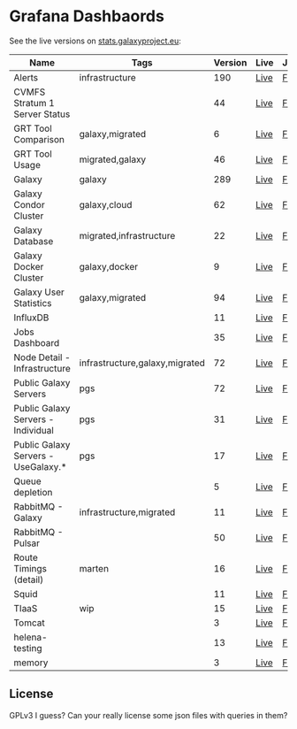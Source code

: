 # Grafana Dashbaords

See the live versions on [stats.galaxyproject.eu](https://stats.galaxyproject.eu):

Name | Tags | Version | Live | JSON
--- | --- | --- | --- | ---
Alerts | infrastructure | 190 | [Live](https://stats.galaxyproject.eu/d/000000052) | [File](./Alerts.json)
CVMFS Stratum 1 Server Status |  | 44 | [Live](https://stats.galaxyproject.eu/d/XtcPRpImz) | [File](./CVMFS%20Stratum%201%20Server%20Status.json)
GRT Tool Comparison | galaxy,migrated | 6 | [Live](https://stats.galaxyproject.eu/d/kSDduH5Zi) | [File](./GRT%20Tool%20Comparison.json)
GRT Tool Usage | migrated,galaxy | 46 | [Live](https://stats.galaxyproject.eu/d/SDduH5Zik) | [File](./GRT%20Tool%20Usage.json)
Galaxy | galaxy | 289 | [Live](https://stats.galaxyproject.eu/d/000000004) | [File](./Galaxy.json)
Galaxy Condor Cluster | galaxy,cloud | 62 | [Live](https://stats.galaxyproject.eu/d/000000021) | [File](./Galaxy%20Condor%20Cluster.json)
Galaxy Database | migrated,infrastructure | 22 | [Live](https://stats.galaxyproject.eu/d/000000019) | [File](./Galaxy%20Database.json)
Galaxy Docker Cluster | galaxy,docker | 9 | [Live](https://stats.galaxyproject.eu/d/000000024) | [File](./Galaxy%20Docker%20Cluster.json)
Galaxy User Statistics | galaxy,migrated | 94 | [Live](https://stats.galaxyproject.eu/d/000000012) | [File](./Galaxy%20User%20Statistics.json)
InfluxDB |  | 11 | [Live](https://stats.galaxyproject.eu/d/000000011) | [File](./InfluxDB.json)
Jobs Dashboard |  | 35 | [Live](https://stats.galaxyproject.eu/d/000000034) | [File](./Jobs%20Dashboard.json)
Node Detail - Infrastructure | infrastructure,galaxy,migrated | 72 | [Live](https://stats.galaxyproject.eu/d/000000023) | [File](./Node%20Detail%20-%20Infrastructure.json)
Public Galaxy Servers | pgs | 72 | [Live](https://stats.galaxyproject.eu/d/000000020) | [File](./Public%20Galaxy%20Servers.json)
Public Galaxy Servers - Individual | pgs | 31 | [Live](https://stats.galaxyproject.eu/d/000000022) | [File](./Public%20Galaxy%20Servers%20-%20Individual.json)
Public Galaxy Servers - UseGalaxy.* | pgs | 17 | [Live](https://stats.galaxyproject.eu/d/nW8PuvMZk) | [File](./Public%20Galaxy%20Servers%20-%20UseGalaxy.*.json)
Queue depletion |  | 5 | [Live](https://stats.galaxyproject.eu/d/X735azMWk) | [File](./Queue%20depletion.json)
RabbitMQ - Galaxy | infrastructure,migrated | 11 | [Live](https://stats.galaxyproject.eu/d/gwQTkRNiz) | [File](./RabbitMQ%20-%20Galaxy.json)
RabbitMQ - Pulsar |  | 50 | [Live](https://stats.galaxyproject.eu/d/000000030) | [File](./RabbitMQ%20-%20Pulsar.json)
Route Timings (detail) | marten | 16 | [Live](https://stats.galaxyproject.eu/d/PVN8IiNmk) | [File](./Route%20Timings%20(detail).json)
Squid |  | 11 | [Live](https://stats.galaxyproject.eu/d/AbGoj5Iik) | [File](./Squid.json)
TIaaS | wip | 15 | [Live](https://stats.galaxyproject.eu/d/7hY6kQfiz) | [File](./TIaaS.json)
Tomcat |  | 3 | [Live](https://stats.galaxyproject.eu/d/000000058) | [File](./Tomcat.json)
helena-testing |  | 13 | [Live](https://stats.galaxyproject.eu/d/IHFHo23iz) | [File](./helena-testing.json)
memory |  | 3 | [Live](https://stats.galaxyproject.eu/d/S03osH7Wz) | [File](./memory.json)

## License

GPLv3 I guess? Can your really license some json files with queries in them?
